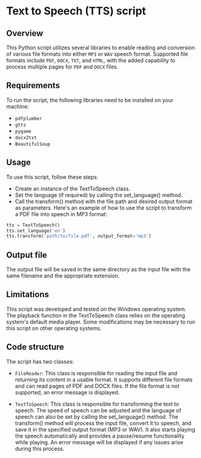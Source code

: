 # Text to Speech (TTS) script

## Overview
This Python script utilizes several libraries to enable reading and conversion of various file formats into either `MP3` or `WAV` speech format. Supported file formats include `PDF`, `DOCX`, `TXT`, and `HTML`, with the added capability to process multiple pages for `PDF` and `DOCX` files.

## Requirements
To run the script, the following libraries need to be installed on your machine:

- `pdfplumber`
- `gtts`
- `pygame`
- `docx2txt`
- `BeautifulSoup`
## Usage
To use this script, follow these steps:

- Create an instance of the TextToSpeech class.
- Set the language (if required) by calling the set_language() method.
- Call the transform() method with the file path and desired output format as parameters.
Here's an example of how to use the script to transform a PDF file into speech in MP3 format:
```python
tts = TextToSpeech()
tts.set_language('en')
tts.transform('path/to/file.pdf', output_format='mp3')
```
## Output file
The output file will be saved in the same directory as the input file with the same filename and the appropriate extension.

## Limitations
This script was developed and tested on the Windows operating system. The playback function in the TextToSpeech class relies on the operating system's default media player. Some modifications may be necessary to run this script on other operating systems.

## Code structure
The script has two classes:

- `FileReader`: This class is responsible for reading the input file and returning its content in a usable format. It supports different file formats and can read pages of PDF and DOCX files. If the file format is not supported, an error message is displayed.

- `TextToSpeech`: This class is responsible for transforming the text to speech. The speed of speech can be adjusted and the language of speech can also be set by calling the set_language() method. The transform() method will process the input file, convert it to speech, and save it in the specified output format (MP3 or WAV). It also starts playing the speech automatically and provides a pause/resume functionality while playing. An error message will be displayed if any issues arise during this process.
